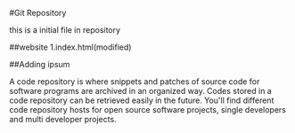 #Git Repository

this is a initial file in repository

##website
1.index.html(modified)

##Adding ipsum

A code repository is where snippets and patches of source code for software programs are archived in an organized way. Codes stored in a code repository can be retrieved easily in the future. You'll find different code repository hosts for open source software projects, single developers and multi developer projects.

